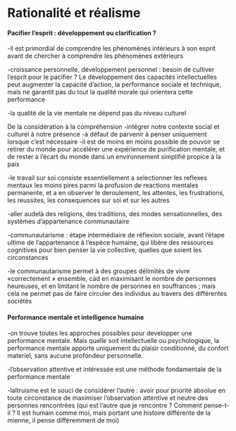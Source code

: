 # Rationalité et réalisme

#### Pacifier l’esprit : développement ou clarification ?

-il est primordial de comprendre les phénomènes intérieurs à son esprit avant de chercher à comprendre les phénomènes extérieurs

-croissance personnelle, développement personnel : besoin de cultiver l’esprit pour le pacifier ? Le développement des capacités intellectuelles peut augmenter la capacité d’action, la performance sociale et technique, mais ne garantit pas du tout la qualité morale qui orientera cette performance

-la qualité de la vie mentale ne dépend pas du niveau culturel

De la considération à la compréhension -intégrer notre contexte social et culturel à notre présence -à défaut de parvenir à penser uniquement lorsque c’est nécessaire -il est de moins en moins possible de pouvoir se retirer du monde pour accélérer une expérience de purification mentale, et de rester à l’écart du monde dans un environnement simplifié propice à la paix

-le travail sur soi consiste essentiellement a selectionner les reflexes mentaux les moins pires parmi la profusion de reactions mentales permanente, et a en observer le deroulement, les attentes, les frustrations, les reussites, les consequences sur soi et sur les autres

-aller audelà des religions, des traditions, des modes sensationnelles, des systèmes d’appartenance communautaire

-communautarisme : étape intermédiaire de réflexion sociale, avant l’étape ultime de l’appartenance à l’espèce humaine, qui libère des ressources cognitives pour bien penser la vie collective, quelles que soient les circonstances

-le communautarisme permet à des groupes délimités de vivre «correctement » ensemble, càd en maximisant le nombre de personnes heureuses, et en limitant le nombre de personnes en souffrances ; mais cela ne permet pas de faire circuler des individus au travers des différentes sociétés

#### Performance mentale et intelligence humaine

-on trouve toutes les approches possibles pour developper une performance mentale. Mais quelle soit intellectuelle ou psychologique, la performance mentale apporte uniquement du plaisir conditionné, du confort materiel, sans aucune profondeur personnelle.

-l’observation attentive et intéressée est une méthode fondamentale de la performance mentale

-laltruisme est le souci de considérer l’autre : avoir pour priorité absolue en toute circonstance de maximiser l’observation attentive et neutre des personnes rencontrées \(qui est l’autre que je rencontre ? Comment pense-t-il ? Il est humain comme moi, mais portant une histoire différente de la mienne, il pense différemment de moi\)

